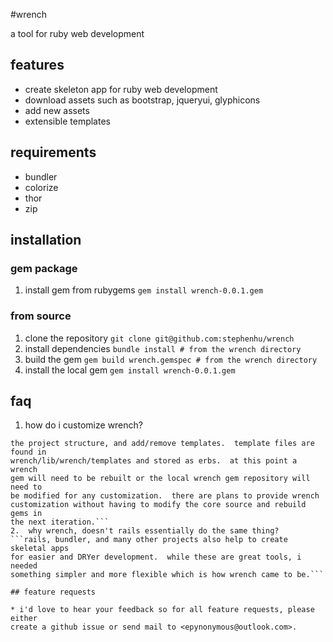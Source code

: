 #wrench

a tool for ruby web development

## features

* create skeleton app for ruby web development
* download assets such as bootstrap, jqueryui, glyphicons
* add new assets
* extensible templates

## requirements

* bundler
* colorize
* thor
* zip

## installation

### gem package

1.  install gem from rubygems
```gem install wrench-0.0.1.gem```

### from source

1.  clone the repository
```git clone git@github.com:stephenhu/wrench```
2.  install dependencies
```bundle install # from the wrench directory```
3.  build the gem
```gem build wrench.gemspec # from the wrench directory```
4.  install the local gem
```gem install wrench-0.0.1.gem```

## faq

1.  how do i customize wrench?
```inside of the wrench/conf/config.yaml file, you can add assets, customize
the project structure, and add/remove templates.  template files are found in
wrench/lib/wrench/templates and stored as erbs.  at this point a wrench
gem will need to be rebuilt or the local wrench gem repository will need to
be modified for any customization.  there are plans to provide wrench
customization without having to modify the core source and rebuild gems in
the next iteration.``` 
2.  why wrench, doesn't rails essentially do the same thing?
```rails, bundler, and many other projects also help to create skeletal apps
for easier and DRYer development.  while these are great tools, i needed
something simpler and more flexible which is how wrench came to be.```

## feature requests

* i'd love to hear your feedback so for all feature requests, please either
create a github issue or send mail to <epynonymous@outlook.com>.


